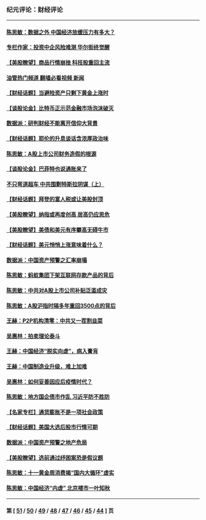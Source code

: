 ### 纪元评论：财经评论
---
#### [陈思敏：数据之外 中国经济放缓压力有多大？](../../pages/nsc1026/n13085576.md?07190330) 
#### [专栏作家：投资中企风险难测 华尔街终觉醒](../../pages/nsc1026/n13079366.md?07190330) 
#### [【美股瞭望】商品行情崩挫 科技股重回主流](../../pages/nsc1026/n13029798.md?07190330) 
#### [油管热门频道 翻墙必看视频 新闻](ok?07190330)
#### [【财经话题】当避险资产只剩下黄金上涨时](../../pages/nsc1026/n12975626.md?07190330) 
#### [【谈股论金】比特币正示范金融市场泡沫破灭](../../pages/nsc1026/n12961769.md?07190330) 
#### [数据派：研判财经不能离开信仰大背景](../../pages/nsc1026/n12932684.md?07190330) 
#### [【财经话题】耶伦的升息谈话含浓厚政治味](../../pages/nsc1026/n12927299.md?07190330) 
#### [陈思敏：A股上市公司财务造假的根源](../../pages/nsc1026/n11229323.md?07190330) 
#### [【谈股论金】巴菲特也说通胀来了](../../pages/nsc1026/n12922463.md?07190330) 
#### [不只弯道超车 中共围剿特斯拉阴谋（上）](../../pages/nsc1026/n12919595.md?07190330) 
#### [【财经话题】拜登的富人税或让美股封顶](../../pages/nsc1026/n12899125.md?07190330) 
#### [【美股瞭望】纳指或再度创高 居高仍应思危](../../pages/nsc1026/n12878350.md?07190330) 
#### [【美股瞭望】美债和美元有序攀高无碍牛市](../../pages/nsc1026/n12844459.md?07190330) 
#### [【财经话题】美元悄悄上涨意味着什么？](../../pages/nsc1026/n12798222.md?07190330) 
#### [数据派：中国资产预警之汇率崩塌](../../pages/nsc1026/n12774242.md?07190330) 
#### [陈思敏：蚂蚁集团下架互联网存款产品的背后](../../pages/nsc1026/n12719862.md?07190330) 
#### [陈思敏：中共对A股上市公司补贴泛滥成灾](../../pages/nsc1026/n12713263.md?07190330) 
#### [陈思敏：A股沪指时隔多年重回3500点的背后](../../pages/nsc1026/n12675538.md?07190330) 
#### [王赫：P2P机构清零：中共又一茬割韭菜](../../pages/nsc1026/n12614544.md?07190330) 
#### [吴惠林：拍卖理论泰斗](../../pages/nsc1026/n12591360.md?07190330) 
#### [王赫：中国经济“脱实向虚”，病入膏肓](../../pages/nsc1026/n12564946.md?07190330) 
#### [王赫：中国制造业升级，难上加难](../../pages/nsc1026/n12559461.md?07190330) 
#### [吴惠林：如何妥善因应后疫情时代？](../../pages/nsc1026/n12553885.md?07190330) 
#### [陈思敏：地方国企债市作乱 习近平防不胜防](../../pages/nsc1026/n12553384.md?07190330) 
#### [【名家专栏】通货膨胀不是一项社会政策](../../pages/nsc1026/n12528711.md?07190330) 
#### [【财经话题】美国大选后股市行情可期](../../pages/nsc1026/n12514949.md?07190330) 
#### [数据派：中国资产预警之地产危局](../../pages/nsc1026/n12490884.md?07190330) 
#### [【美股瞭望】选前通过纾困案恐是假议题](../../pages/nsc1026/n12487724.md?07190330) 
#### [陈思敏：十一黄金周消费揭“国内大循环”虚实](../../pages/nsc1026/n12468798.md?07190330) 
#### [陈思敏：中国经济“内虚” 北京楼市一叶知秋](../../pages/nsc1026/n12464918.md?07190330) 

---
#### 第 [ [51](./51.md?07190330) / [50](./50.md?07190330) / [49](./49.md?07190330) / [48](./48.md?07190330) / [47](./47.md?07190330) / [46](./46.md?07190330) / [45](./45.md?07190330) / [44](./44.md?07190330) ] 页
